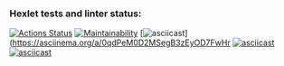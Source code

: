 ### Hexlet tests and linter status:
[![Actions Status](https://github.com/AlexeyLosev88/java-project-61/actions/workflows/hexlet-check.yml/badge.svg)](https://github.com/AlexeyLosev88/java-project-61/actionsi)
[![Maintainability](https://api.codeclimate.com/v1/badges/cf1cba3d14d53bd2bff2/maintainability)](https://codeclimate.com/github/AlexeyLosev88/java-project-61/maintainability)
[![asciicast](https://asciinema.org/a/0qdPeM0D2MSegB3zEyOD7FwHr.svg)](https://asciinema.org/a/0qdPeM0D2MSegB3zEyOD7FwHr
[![asciicast](https://asciinema.org/a/p5DSZfuvB9JIDeo2gxYN0dSqR.svg)](https://asciinema.org/a/p5DSZfuvB9JIDeo2gxYN0dSqR)
[![asciicast](https://asciinema.org/a/EFbdOiqvf6j0ltO01dMZRltDA.svg)](https://asciinema.org/a/EFbdOiqvf6j0ltO01dMZRltDA)
